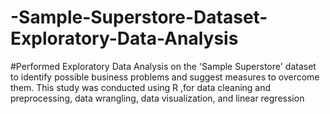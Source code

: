 # -Sample-Superstore-Dataset-Exploratory-Data-Analysis
#Performed Exploratory Data Analysis on the 'Sample Superstore' dataset to identify possible business problems and suggest measures to overcome them. This study was conducted using R ,for data cleaning and preprocessing, data wrangling, data visualization, and linear regression
